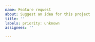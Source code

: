 ```yaml
---
name: Feature request
about: Suggest an idea for this project
title: ''
labels: priority: unknown
assignees: ''

---
```



